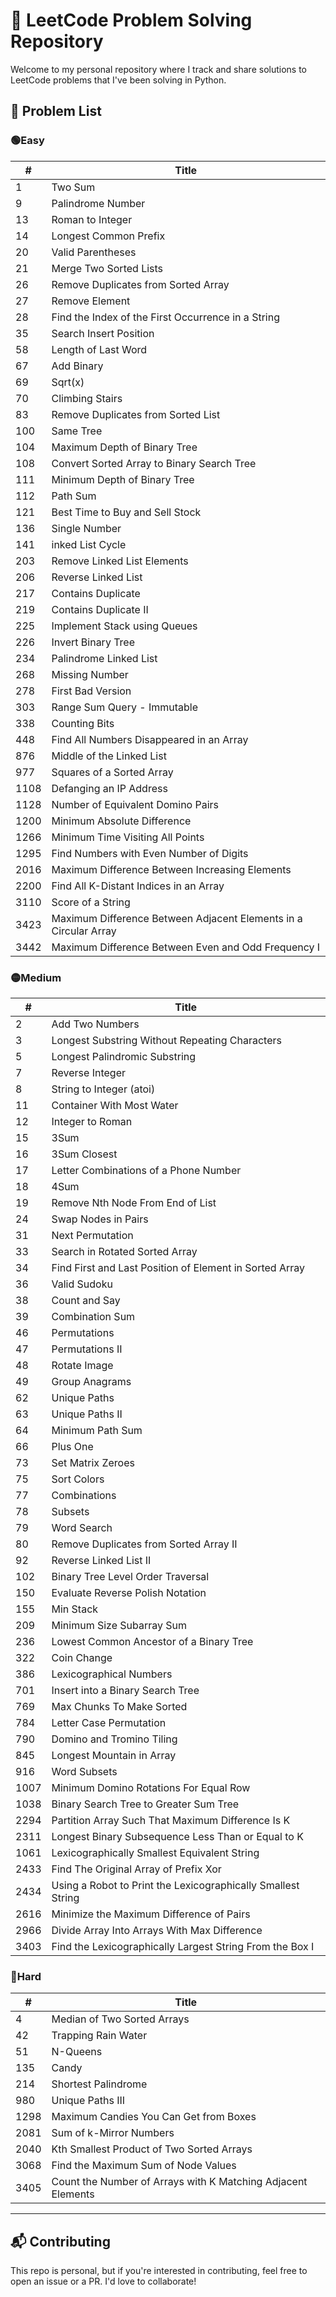 # 🚀 LeetCode Problem Solving Repository

Welcome to my personal repository where I track and share solutions to LeetCode problems that I've been solving in Python.

## 🧩 Problem List

### 🟢Easy

| #      | Title                                        |
|--------|----------------------------------------------|
| 1      | Two Sum                                      |
| 9      | Palindrome Number                            | 
| 13     | Roman to Integer                             | 
| 14     |  Longest Common Prefix                       | 
| 20     |  Valid Parentheses                           | 
| 21     |  Merge Two Sorted Lists                      | 
| 26     |  Remove Duplicates from Sorted Array         | 
| 27     |  Remove Element                              |
|28| Find the Index of the First Occurrence in a String|
|35| Search Insert Position|
| 58     |  Length of Last Word                         | 
|67| Add Binary|
|69| Sqrt(x)|
| 70     |  Climbing Stairs                             | 
|83| Remove Duplicates from Sorted List|
| 100    |  Same Tree                                   | 
| 104    |  Maximum Depth of Binary Tree                | 
| 108    |  Convert Sorted Array to Binary Search Tree  | 
| 111    |  Minimum Depth of Binary Tree                | 
| 112    |  Path Sum                                    | 
| 121    |  Best Time to Buy and Sell Stock             |
| 136    |  Single Number                               |
| 141    |  inked List Cycle            |
| 203    |  Remove Linked List Elements            |
| 206    |  Reverse Linked List           |
|217| Contains Duplicate|
| 219    |  Contains Duplicate II            |
| 225    |  Implement Stack using Queues            |
| 226    |  Invert Binary Tree            |
|234| Palindrome Linked List|
|268| Missing Number|
|278|First Bad Version|
|303| Range Sum Query - Immutable|
|338| Counting Bits|
|448| Find All Numbers Disappeared in an Array|
|876| Middle of the Linked List|
|977| Squares of a Sorted Array|
|1108| Defanging an IP Address|
|1128| Number of Equivalent Domino Pairs|
|1200| Minimum Absolute Difference|
|1266| Minimum Time Visiting All Points|
|1295| Find Numbers with Even Number of Digits|
|2016| Maximum Difference Between Increasing Elements|
|2200| Find All K-Distant Indices in an Array|
|3110| Score of a String|
|3423| Maximum Difference Between Adjacent Elements in a Circular Array|
|3442| Maximum Difference Between Even and Odd Frequency I|


### 🟡Medium

| #      | Title                                             |
|--------|---------------------------------------------------|
| 2      | Add Two Numbers                                   |
| 3      | Longest Substring Without Repeating Characters    | 
| 5      | Longest Palindromic Substring                     | 
| 7      | Reverse Integer                                   | 
| 8      | String to Integer (atoi)                          | 
| 11     | Container With Most Water                         | 
| 12     | Integer to Roman                                  | 
| 15     | 3Sum                                              | 
| 16     | 3Sum Closest                                      | 
| 17     | Letter Combinations of a Phone Number |
|18| 4Sum|
| 19     | Remove Nth Node From End of List |
| 24     | Swap Nodes in Pairs |
|31 | Next Permutation| 
|33| Search in Rotated Sorted Array|
|34| Find First and Last Position of Element in Sorted Array|
| 36     | Valid Sudoku |
| 38     | Count and Say |
| 39     | Combination Sum |
|46| Permutations|
|47| Permutations II|
|48| Rotate Image|
|49| Group Anagrams|
|62| Unique Paths|
|63| Unique Paths II|
|64| Minimum Path Sum|
|66| Plus One|
| 73     | Set Matrix Zeroes |
| 75     | Sort Colors |
| 77     | Combinations |
| 78     | Subsets |
|79| Word Search|
|80 | Remove Duplicates from Sorted Array II|
|92 | Reverse Linked List II|
|102 | Binary Tree Level Order Traversal|
|150 | Evaluate Reverse Polish Notation|
|155 | Min Stack|
|209| Minimum Size Subarray Sum|
|236| Lowest Common Ancestor of a Binary Tree|
|322| Coin Change|
|386| Lexicographical Numbers|
|701| Insert into a Binary Search Tree|
|769| Max Chunks To Make Sorted|
|784| Letter Case Permutation|
|790| Domino and Tromino Tiling|
|845| Longest Mountain in Array|
|916| Word Subsets|
|1007| Minimum Domino Rotations For Equal Row|
|1038| Binary Search Tree to Greater Sum Tree|
|2294| Partition Array Such That Maximum Difference Is K|
|2311| Longest Binary Subsequence Less Than or Equal to K|
|1061| Lexicographically Smallest Equivalent String|
|2433| Find The Original Array of Prefix Xor|
|2434| Using a Robot to Print the Lexicographically Smallest String|
|2616|Minimize the Maximum Difference of Pairs|
|2966| Divide Array Into Arrays With Max Difference|
|3403| Find the Lexicographically Largest String From the Box I|





### 🔴Hard

| #      | Title                                             |
|--------|---------------------------------------------------|
| 4      | Median of Two Sorted Arrays                       |
|42| Trapping Rain Water|
|51| N-Queens|
| 135    | Candy                       |
| 214    | Shortest Palindrome                               | 
|980| Unique Paths III|
|1298| Maximum Candies You Can Get from Boxes|
|2081| Sum of k-Mirror Numbers|
|2040| Kth Smallest Product of Two Sorted Arrays|
| 3068   | Find the Maximum Sum of Node Values               | 
|3405| Count the Number of Arrays with K Matching Adjacent Elements|


---

## 📬 Contributing
This repo is personal, but if you're interested in contributing, feel free to open an issue or a PR. I'd love to collaborate!
